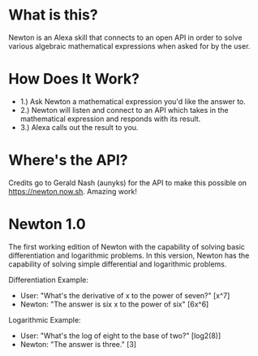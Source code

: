 # What is this?
Newton is an Alexa skill that connects to an open API in order to solve various algebraic mathematical expressions when asked
for by the user.

# How Does It Work?
- 1.) Ask Newton a mathematical expression you'd like the answer to.
- 2.) Newton will listen and connect to an API which takes in the mathematical expression and responds with its result.
- 3.) Alexa calls out the result to you.

# Where's the API?
Credits go to Gerald Nash (aunyks) for the API to make this possible on https://newton.now.sh. Amazing work!

# Newton 1.0
The first working edition of Newton with the capability of solving basic differentiation and logarithmic problems.
In this version, Newton has the capability of solving simple differential and logarithmic problems.

Differentiation Example:
- User: "What's the derivative of x to the power of seven?" [x^7]
- Newton: "The answer is six x to the power of six" [6x^6]

Logarithmic Example:
- User: "What's the log of eight to the base of two?" [log2(8)]
- Newton: "The answer is three." [3]
